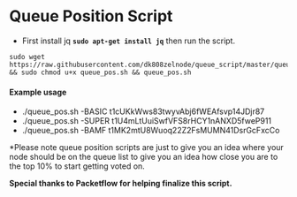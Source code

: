 # Queue Position Script

*  First install jq **`sudo apt-get install jq`** then run the script.
```
sudo wget https://raw.githubusercontent.com/dk808zelnode/queue_script/master/queue_pos.sh && sudo chmod u+x queue_pos.sh && queue_pos.sh
```
#### Example usage
*  ./queue_pos.sh -BASIC t1cUKkWws83twyvAbj6fWEAfsvp14JDjr87
*  ./queue_pos.sh -SUPER t1U4mLtUuiSwfVFS8rHCY1nANXD5fweP911
*  ./queue_pos.sh -BAMF t1MK2mtU8Wuoq22Z2FsMUMN41DsrGcFxcCo

*Please note queue position scripts are just to give you an idea where your node should be on the queue list to give you an idea how close you are to the top 10% to start getting voted on.

**Special thanks to Packetflow for helping finalize this script.**
